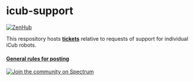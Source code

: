 # icub-support

[![ZenHub](https://img.shields.io/badge/Shipping_faster_with-ZenHub-435198.svg)](https://zenhub.com)

This respository hosts [**tickets**](https://github.com/robotology/icub-support/issues) relative to requests of support for individual iCub robots.

#### [General rules for posting](/.github/SUPPORT.md)

[![Join the community on Spectrum](https://withspectrum.github.io/badge/badge.svg)](https://spectrum.chat/icub)
